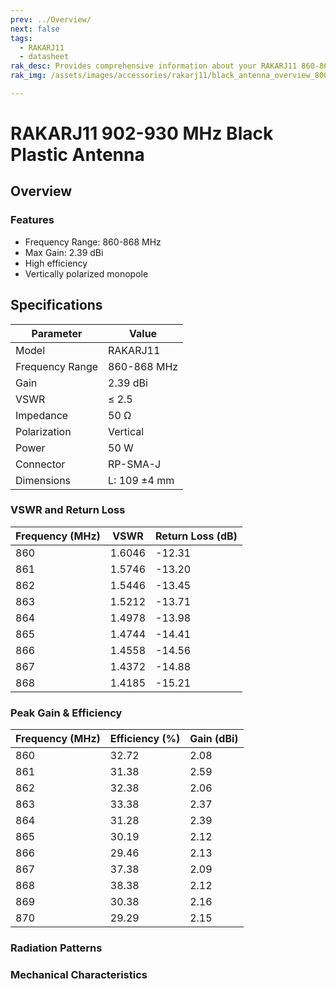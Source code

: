```yaml
---
prev: ../Overview/
next: false
tags:
  - RAKARJ11
  - datasheet
rak_desc: Provides comprehensive information about your RAKARJ11 860-868 MHz 2.0dBi Black Plastic Antenna to help you use it. This information includes technical specifications and characteristics.
rak_img: /assets/images/accessories/rakarj11/black_antenna_overview_800.png

---
```


# RAKARJ11 902-930 MHz Black Plastic Antenna

## Overview

<rk-img
  src="/assets/images/accessories/rakarj11/black_antenna_overview_800.png"
  width="20%"
  caption="RAKARJ11 Antenna Overview"
/>

### Features

- Frequency Range: 860-868&nbsp;MHz
- Max Gain: 2.39&nbsp;dBi
- High efficiency
- Vertically polarized monopole



## Specifications

| **Parameter**   | **Value**              |
| --------------- | ---------------------- |
| Model           | RAKARJ11               |
| Frequency Range | 860-868&nbsp;MHz       |
| Gain            | 2.39&nbsp;dBi          |
| VSWR            | ≤ 2.5                  |
| Impedance       | 50&nbsp;Ω              |
| Polarization    | Vertical               |
| Power           | 50&nbsp;W              |
| Connector       | RP-SMA-J               |
| Dimensions      | L: 109&nbsp;±4&nbsp;mm |

### VSWR and Return Loss

| **Frequency (MHz)** | **VSWR** | **Return Loss (dB)** |
| ------------------- | -------- | -------------------- |
| 860                 | 1.6046   | -12.31               |
| 861                 | 1.5746   | -13.20               |
| 862                 | 1.5446   | -13.45               |
| 863                 | 1.5212   | -13.71               |
| 864                 | 1.4978   | -13.98               |
| 865                 | 1.4744   | -14.41               |
| 866                 | 1.4558   | -14.56               |
| 867                 | 1.4372   | -14.88               |
| 868                 | 1.4185   | -15.21               |

<rk-img
  src="/assets/images/accessories/rakarj11/black_antenna_vswr_800.png"
  width="70%"
  caption="VSWR Graph"
/>

### Peak Gain & Efficiency

| **Frequency (MHz)** | **Efficiency (%)** | **Gain (dBi)** |
| ------------------- | ------------------ | -------------- |
| 860                 | 32.72              | 2.08           |
| 861                 | 31.38              | 2.59           |
| 862                 | 32.38              | 2.06           |
| 863                 | 33.38              | 2.37           |
| 864                 | 31.28              | 2.39           |
| 865                 | 30.19              | 2.12           |
| 866                 | 29.46              | 2.13           |
| 867                 | 37.38              | 2.09           |
| 868                 | 38.38              | 2.12           |
| 869                 | 30.38              | 2.16           |
| 870                 | 29.29              | 2.15           |

### Radiation Patterns

<rk-img
  src="/assets/images/accessories/rakarj11/black_antenna_radiation_pattern_800.png"
  width="80%"
  caption="Radiation Patterns"
/>

### Mechanical Characteristics

<rk-img
  src="/assets/images/accessories/rakarj11/black_antenna_mechanical_specification_800.png"
  width="60%"
  caption="Mechanical Specifications"
/>
